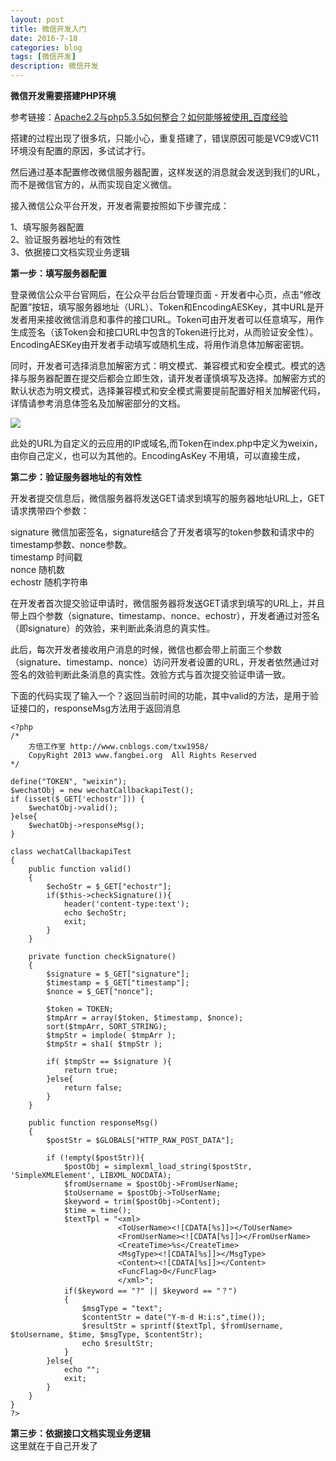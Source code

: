 ```yaml
---
layout: post
title: 微信开发入门
date: 2016-7-18
categories: blog
tags: [微信开发]
description: 微信开发
---
```


**微信开发需要搭建PHP环境**     

参考链接：[Apache2.2与php5.3.5如何整合？如何能够被使用_百度经验](http://jingyan.baidu.com/article/ff42efa911a3a0c19e220297.html)

搭建的过程出现了很多坑，只能小心，重复搭建了，错误原因可能是VC9或VC11环境没有配置的原因，多试试才行。

然后通过基本配置修改微信服务器配置，这样发送的消息就会发送到我们的URL，而不是微信官方的，从而实现自定义微信。

接入微信公众平台开发，开发者需要按照如下步骤完成：

1、填写服务器配置       
2、验证服务器地址的有效性         
3、依据接口文档实现业务逻辑           

**第一步：填写服务器配置**

登录微信公众平台官网后，在公众平台后台管理页面 - 开发者中心页，点击“修改配置”按钮，填写服务器地址（URL）、Token和EncodingAESKey，其中URL是开发者用来接收微信消息和事件的接口URL。Token可由开发者可以任意填写，用作生成签名（该Token会和接口URL中包含的Token进行比对，从而验证安全性）。EncodingAESKey由开发者手动填写或随机生成，将用作消息体加解密密钥。

同时，开发者可选择消息加解密方式：明文模式、兼容模式和安全模式。模式的选择与服务器配置在提交后都会立即生效，请开发者谨慎填写及选择。加解密方式的默认状态为明文模式，选择兼容模式和安全模式需要提前配置好相关加解密代码，详情请参考消息体签名及加解密部分的文档。    

![](http://mp.weixin.qq.com/wiki/static/assets/d2e9528d76c9756ca46f03d4bd93e719.png)

此处的URL为自定义的云应用的IP或域名,而Token在index.php中定义为weixin，由你自己定义，也可以为其他的。EncodingAsKey
不用填，可以直接生成，


**第二步：验证服务器地址的有效性**

开发者提交信息后，微信服务器将发送GET请求到填写的服务器地址URL上，GET请求携带四个参数：

signature	微信加密签名，signature结合了开发者填写的token参数和请求中的timestamp参数、nonce参数。        
timestamp	时间戳         
nonce	随机数         
echostr	随机字符串     

在开发者首次提交验证申请时，微信服务器将发送GET请求到填写的URL上，并且带上四个参数（signature、timestamp、nonce、echostr），开发者通过对签名（即signature）的效验，来判断此条消息的真实性。
 
此后，每次开发者接收用户消息的时候，微信也都会带上前面三个参数（signature、timestamp、nonce）访问开发者设置的URL，开发者依然通过对签名的效验判断此条消息的真实性。效验方式与首次提交验证申请一致。
   

下面的代码实现了输入一个？返回当前时间的功能，其中valid的方法，是用于验证接口的，responseMsg方法用于返回消息  

```
<?php
/*
    方倍工作室 http://www.cnblogs.com/txw1958/
    CopyRight 2013 www.fangbei.org  All Rights Reserved
*/

define("TOKEN", "weixin");
$wechatObj = new wechatCallbackapiTest();
if (isset($_GET['echostr'])) {
    $wechatObj->valid();
}else{
    $wechatObj->responseMsg();
}

class wechatCallbackapiTest
{
    public function valid()
    {
        $echoStr = $_GET["echostr"];
        if($this->checkSignature()){
            header('content-type:text');
            echo $echoStr;
            exit;
        }
    }

    private function checkSignature()
    {
        $signature = $_GET["signature"];
        $timestamp = $_GET["timestamp"];
        $nonce = $_GET["nonce"];

        $token = TOKEN;
        $tmpArr = array($token, $timestamp, $nonce);
        sort($tmpArr, SORT_STRING);
        $tmpStr = implode( $tmpArr );
        $tmpStr = sha1( $tmpStr );

        if( $tmpStr == $signature ){
            return true;
        }else{
            return false;
        }
    }

    public function responseMsg()
    {
        $postStr = $GLOBALS["HTTP_RAW_POST_DATA"];

        if (!empty($postStr)){
            $postObj = simplexml_load_string($postStr, 'SimpleXMLElement', LIBXML_NOCDATA);
            $fromUsername = $postObj->FromUserName;
            $toUsername = $postObj->ToUserName;
            $keyword = trim($postObj->Content);
            $time = time();
            $textTpl = "<xml>
                        <ToUserName><![CDATA[%s]]></ToUserName>
                        <FromUserName><![CDATA[%s]]></FromUserName>
                        <CreateTime>%s</CreateTime>
                        <MsgType><![CDATA[%s]]></MsgType>
                        <Content><![CDATA[%s]]></Content>
                        <FuncFlag>0</FuncFlag>
                        </xml>";
            if($keyword == "?" || $keyword == "？")
            {
                $msgType = "text";
                $contentStr = date("Y-m-d H:i:s",time());
                $resultStr = sprintf($textTpl, $fromUsername, $toUsername, $time, $msgType, $contentStr);
                echo $resultStr;
            }
        }else{
            echo "";
            exit;
        }
    }
}
?>
```     

**第三步：依据接口文档实现业务逻辑**          
这里就在于自己开发了

